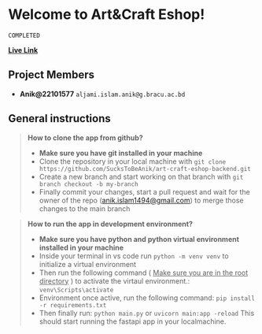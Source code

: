 # Welcome to Art&Craft Eshop!
`COMPLETED`

**[Live Link](https://art-craft-eshop-backend.onrender.com)** 


## Project Members
* **Anik@22101577**
`aljami.islam.anik@g.bracu.ac.bd`

## General instructions

> **How to clone the app from github?**
> * **Make sure you have git installed in your machine**
> * Clone the repository in your local machine with 
`git clone https://github.com/SucksToBeAnik/art-craft-eshop-backend.git`
> * Create a new branch and start working on that branch with
`git branch checkout -b my-branch`
> * Finally commit your changes, start a pull request and wait for the owner of the repo (anik.islam1494@gmail.com) to merge those changes to the main branch

> **How to run the app in development environment?**
> - **Make sure you have python and python virtual environment installed in your machine**
> - Inside your terminal in vs code run
`python -m venv venv` to initialize a virtual environment
> - Then run the following command ( <u>Make sure you are in the root directory</u> ) to activate the virtaul environment.:
> `venv\Scripts\activate`
> - Environment once active, run the following command:
`pip install -r requirements.txt`
> - Then finally run:
> `python main.py` or `uvicorn main:app -reload`
> This should start running the fastapi app in your localmachine.
